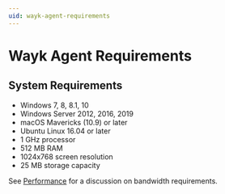 ```yaml
---
uid: wayk-agent-requirements
---
```


# Wayk Agent Requirements

## System Requirements

* Windows 7, 8, 8.1, 10
* Windows Server 2012, 2016, 2019
* macOS Mavericks (10.9) or later
* Ubuntu Linux 16.04 or later
* 1 GHz processor
* 512 MB RAM
* 1024x768 screen resolution
* 25 MB storage capacity

See [Performance](performance.md) for a discussion on bandwidth requirements.
